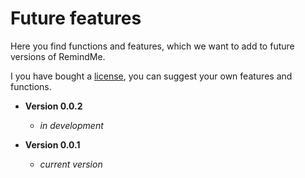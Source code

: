 # Future features

Here you find functions and features, which we want to add to future versions of
RemindMe.

I you have bought a [license](license.md), you can suggest your own features and functions.

- **Version 0.0.2**
    - *in development*
    
- **Version 0.0.1**
    - *current version*